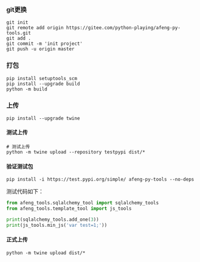 
### git更换
```shell
git init
git remote add origin https://gitee.com/python-playing/afeng-py-tools.git
git add .
git commit -m 'init project'
git push -u origin master
```

###  打包
```shell
pip install setuptools_scm
pip install --upgrade build
python -m build
```
### 上传
```shell
pip install --upgrade twine
```
#### 测试上传
```shell
# 测试上传
python -m twine upload --repository testpypi dist/*
```
#### 验证测试包
```shell
pip install -i https://test.pypi.org/simple/ afeng-py-tools --no-deps
```
测试代码如下：
```python
from afeng_tools.sqlalchemy_tool import sqlalchemy_tools
from afeng_tools.template_tool import js_tools

print(sqlalchemy_tools.add_one(3))
print(js_tools.min_js('var test=1;'))
```
#### 正式上传
```shell
python -m twine upload dist/*
```
